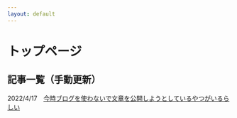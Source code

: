 ```yaml
---
layout: default
---
```


# トップページ

## 記事一覧（手動更新）

<p>2022/4/17　<a href="./20220400.pdf">今時ブログを使わないで文章を公開しようとしているやつがいるらしい</a></p>
